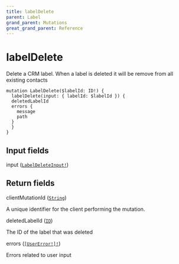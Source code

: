 ```yaml
---
title: labelDelete
parent: Label
grand_parent: Mutations
great_grand_parent: Reference
---
```


# labelDelete

Delete a CRM label. When a label is deleted it will be remove from all
existing contacts

```
mutation LabelDelete($labelId: ID!) {
  labelDelete(input: { labelId: $labelId }) {
  deletedLabelId
  errors {
    message
    path
  }
  }
}
```

## Input fields

<div class="field-entry ">
  <span id="input" class="field-name anchored">input (<code><a href="/docs/reference/input_object/label/label_delete_input">LabelDeleteInput!</a></code>)</span>

  <div class="description-wrapper">

  </div>
</div>

## Return fields

<div class="field-entry ">
  <span id="client_mutation_id" class="field-name anchored">clientMutationId (<code><a href="/docs/reference/scalar/string">String</a></code>)</span>

  <div class="description-wrapper">
   <p>A unique identifier for the client performing the mutation.</p>

  </div>
</div>

<div class="field-entry ">
  <span id="deleted_label_id" class="field-name anchored">deletedLabelId (<code><a href="/docs/reference/scalar/id">ID</a></code>)</span>

  <div class="description-wrapper">
   <p>The ID of the label that was deleted</p>

  </div>
</div>

<div class="field-entry ">
  <span id="errors" class="field-name anchored">errors (<code><a href="/docs/reference/object/user_error">[UserError!]!</a></code>)</span>

  <div class="description-wrapper">
   <p>Errors related to user input</p>

  </div>
</div>

